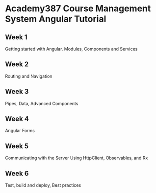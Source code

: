 # Academy387 Course Management System Angular Tutorial

## Week 1
Getting started with Angular. Modules, Components and Services

## Week 2
Routing and Navigation

## Week 3
Pipes, Data, Advanced Components

## Week 4
Angular Forms

## Week 5
Communicating with the Server Using HttpClient, Observables, and Rx

## Week 6
Test, build and deploy, Best practices